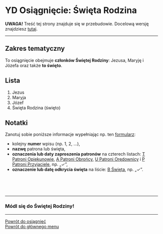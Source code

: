 # <span class="status status-list"><span class="status status-list">YD</span> Osiągnięcie: Święta Rodzina</span>
**UWAGA!** Treść tej strony znajduje się w przebudowie. Docelową wersję znajdziesz [tutaj](nowy_index.md).

---
## Zakres tematyczny
To osiągnięcie obejmuje **członków Świętej Rodziny**: Jezusa, Maryję i Józefa oraz także **to święto**.
## Lista
1. Jezus
1. Maryja
1. Józef
1. Święta Rodzina (święto)
## Notatki
Zanotuj sobie poniższe informacje wypełniając np. ten [formularz](../../pl/pdf/lista_v1_yd_swieta_rodzina_ye_ewangelisci_yf_aniolowie.pdf):
- kolejny **numer** wpisu (np. 1, 2, ...),
- **nazwę** patrona lub święta,
- **oznaczenia lub daty zaproszenia patronów** na czterech listach: [<span class="status status-list"><span class="status status-yellow">T</span> Patroni Opiekunowie</span>](patroni_opiekunowie_ex.md), [<span class="status status-list"><span class="status status-blue">A</span> Patroni Obrońcy</span>](patroni_obroncy_ex.md), [<span class="status status-list"><span class="status status-red">U</span> Patroni Orędownicy</span>](patroni_oredownicy_ex.md) i [<span class="status status-list"><span class="status status-white">P</span> Patroni Przyjaciele</span>](patroni_przyjaciele_ex.md), np.  „✓”,
- **oznaczenie lub datę odkrycia święta** na liście: [<span class="status status-list"><span class="status status-white">B</span> Święta</span>](swieta_ex.md), np. „✓”.
<br />
<br />
<br />

---
### Módl się do Świętej Rodziny!

---
[Powrót do osiągnięć](jak_zdobywac_osiagniecia_ex.md)  
[Powrót do głównego menu](index_ex.md)
